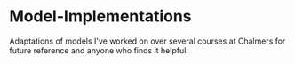 # Model-Implementations
Adaptations of models I've worked on over several courses at Chalmers for future reference and anyone who finds it helpful.
